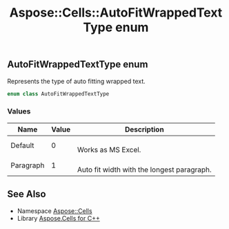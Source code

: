 ﻿---
title: Aspose::Cells::AutoFitWrappedTextType enum
linktitle: AutoFitWrappedTextType
second_title: Aspose.Cells for C++ API Reference
description: 'Aspose::Cells::AutoFitWrappedTextType enum. Represents the type of auto fitting wrapped text in C++.'
type: docs
weight: 17300
url: /cpp/aspose.cells/autofitwrappedtexttype/
---
## AutoFitWrappedTextType enum


Represents the type of auto fitting wrapped text.

```cpp
enum class AutoFitWrappedTextType
```

### Values

| Name | Value | Description |
| --- | --- | --- |
| Default | 0 | <br>Works as MS Excel. |
| Paragraph | 1 | <br>Auto fit width with the longest paragraph. |

## See Also

* Namespace [Aspose::Cells](../)
* Library [Aspose.Cells for C++](../../)
